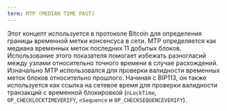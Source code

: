 ```yaml
---
term: MTP (MEDIAN TIME PAST)
---
```


Этот концепт используется в протоколе Bitcoin для определения границы временной метки консенсуса в сети. MTP определяется как медиана временных меток последних 11 добытых блоков. Использование этого показателя помогает избежать разногласий между узлами относительно точного времени в случае расхождений. Изначально MTP использовался для проверки валидности временных меток блоков относительно прошлого. Начиная с BIP113, он также используется как ссылка на сетевое время для проверки валидности транзакций с временной блокировкой (`nLockTime`, `OP_CHECKLOCKTIMEVERIFY`, `nSequence` и `OP_CHECKSEQUENCEVERIFY`).